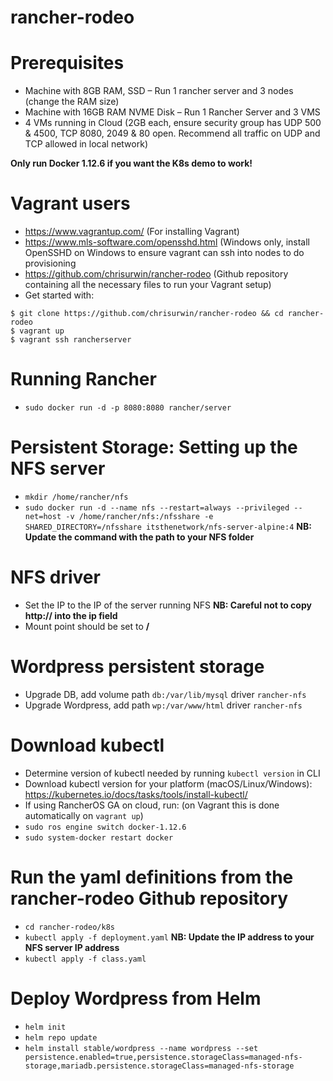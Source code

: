 # rancher-rodeo

# Prerequisites
* Machine with 8GB RAM, SSD – Run 1 rancher server and 3 nodes (change the RAM size)
* Machine with 16GB RAM NVME Disk – Run 1 Rancher Server and 3 VMS
* 4 VMs running in Cloud (2GB each, ensure security group has UDP 500 & 4500, TCP 8080, 2049 & 80 open. Recommend all traffic on UDP and TCP allowed in local network)

**Only run Docker 1.12.6 if you want the K8s demo to work!**

# Vagrant users
* https://www.vagrantup.com/ (For installing Vagrant)
* https://www.mls-software.com/opensshd.html (Windows only, install OpenSSHD on Windows to ensure vagrant can ssh into nodes to do provisioning
* https://github.com/chrisurwin/rancher-rodeo (Github repository containing all the necessary files to run your Vagrant setup)
* Get started with:
```
$ git clone https://github.com/chrisurwin/rancher-rodeo && cd rancher-rodeo
$ vagrant up
$ vagrant ssh rancherserver
```

# Running Rancher
* `sudo docker run -d -p 8080:8080 rancher/server`

# Persistent Storage: Setting up the NFS server
* `mkdir /home/rancher/nfs`
* `sudo docker run -d --name nfs --restart=always --privileged --net=host -v /home/rancher/nfs:/nfsshare -e SHARED_DIRECTORY=/nfsshare itsthenetwork/nfs-server-alpine:4` **NB: Update the command with the path to your NFS folder**

# NFS driver
* Set the IP to the IP of the server running NFS **NB: Careful not to copy http:// into the ip field**
* Mount point should be set to **/**

# Wordpress persistent storage
* Upgrade DB, add volume path `db:/var/lib/mysql` driver `rancher-nfs`
* Upgrade Wordpress, add path `wp:/var/www/html` driver `rancher-nfs`

# Download kubectl
* Determine version of kubectl needed by running `kubectl version` in CLI
* Download kubectl version for your platform (macOS/Linux/Windows): https://kubernetes.io/docs/tasks/tools/install-kubectl/ 
* If using RancherOS GA on cloud, run: (on Vagrant this is done automatically on `vagrant up`)
* `sudo ros engine switch docker-1.12.6`
* `sudo system-docker restart docker`

# Run the yaml definitions from the rancher-rodeo Github repository
* `cd rancher-rodeo/k8s`
* `kubectl apply -f deployment.yaml` **NB: Update the IP address to your NFS server IP address**
* `kubectl apply -f class.yaml`

# Deploy Wordpress from Helm
* `helm init`
* `helm repo update`
* `helm install stable/wordpress --name wordpress --set persistence.enabled=true,persistence.storageClass=managed-nfs-storage,mariadb.persistence.storageClass=managed-nfs-storage`
